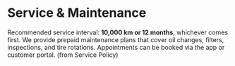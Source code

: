 # Service & Maintenance
Recommended service interval: **10,000 km or 12 months**, whichever comes first.
We provide prepaid maintenance plans that cover oil changes, filters, inspections, and tire rotations.
Appointments can be booked via the app or customer portal. (from Service Policy)
